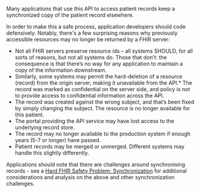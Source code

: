
Many  applications that use this API to access patient records keep a synchronized copy of the patient record elsewhere.  

In order to make this a safe process, application developers should code defensively. Notably, there's a few surprising reasons why previously accessible resources may no longer be returned by a FHIR server:

* Not all FHIR servers preserve resource ids – all systems SHOULD, for all sorts of reasons, but not all systems do. Those that don’t: the consequence is that there’s no way for any application to maintain a copy of the information downstream.
* Similarly, some systems may permit the hard-deletion of a resource (record) from the origin server, making it unavailable from the API.* The record was marked as confidential on the server side, and policy is not to provide access to confidential information across the API.
* The record was created against the wrong subject, and that’s been fixed by simply changing the subject. The resource is no longer available for this patient.
* The portal providing the API service may have lost access to the underlying record store.
* The record may no longer available to the production system if enough years (5-7 or longer) have passed.
* Patient records may be merged or unmerged. Different systems may handle this slightly differently.

Applications should note that there are challenges around synchronising records - see a [Hard FHIR Safety Problem: Synchronization](http://www.healthintersections.com.au/?p=2950) for additional considerations and analysis on the above and other synchronization challenges.
